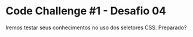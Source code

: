 # Code Challenge #1 - Desafio 04
Iremos testar seus conhecimentos no uso dos seletores CSS. Preparado?
